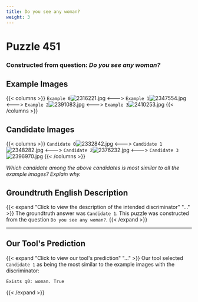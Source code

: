 ```yaml
---
title: Do you see any woman?
weight: 3
---
```


# Puzzle 451
### Constructed from question: _Do you see any woman?_


## Example Images
{{< columns >}}
`Example 0`![2316221.jpg](/gqa_images/2316221.jpg)
<--->
`Example 1`![2347554.jpg](/gqa_images/2347554.jpg)
<--->
`Example 2`![2391083.jpg](/gqa_images/2391083.jpg)
<--->
`Example 3`![2410253.jpg](/gqa_images/2410253.jpg)
{{< /columns >}}

## Candidate Images
{{< columns >}}
`Candidate 0`![2332842.jpg](/gqa_images/2332842.jpg)
<--->
`Candidate 1`![2348282.jpg](/gqa_images/2348282.jpg)
<--->
`Candidate 2`![2376232.jpg](/gqa_images/2376232.jpg)
<--->
`Candidate 3`![2396970.jpg](/gqa_images/2396970.jpg)
{{< /columns >}}

*Which candidate among the above candidates is most similar to all the example images? Explain why.*

## Groundtruth English Description

{{< expand "Click to view the description of the intended discriminator" "..." >}}
The groundtruth answer was `Candidate 1`. This puzzle was constructed from the question `Do you see any woman?`.
{{< /expand >}}

---

## Our Tool's Prediction

{{< expand "Click to view our tool's prediction" "..." >}}
Our tool selected `Candidate 1` as being the most similar to the example images with the discriminator:
```plaintext
Exists q0: woman. True
```
{{< /expand >}}
